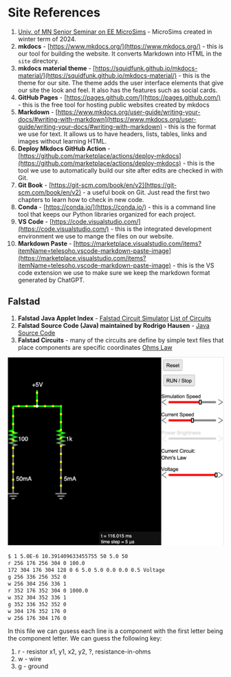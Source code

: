 # Site References

1. [Univ. of MN Senior Seminar on EE MicroSims](https://kenn0727.github.io/ee-microsims/) - MicroSims created in winter term of 2024.
1. **mkdocs** - [https://www.mkdocs.org/](https://www.mkdocs.org/) - this is our tool for building the website.  It converts Markdown into HTML in the ```site``` directory.
2. **mkdocs material theme** - [https://squidfunk.github.io/mkdocs-material/](https://squidfunk.github.io/mkdocs-material/) - this is the theme for our site.  The theme adds the user interface elements that give our site the look and feel.  It also has the features such as social cards.
3. **GitHub Pages** - [https://pages.github.com/](https://pages.github.com/) - this is the free tool for hosting public websites created by mkdocs
4. **Markdown** - [https://www.mkdocs.org/user-guide/writing-your-docs/#writing-with-markdown](https://www.mkdocs.org/user-guide/writing-your-docs/#writing-with-markdown) - this is the format we use for text.  It allows us to have headers, lists, tables, links and images without learning HTML.
5. **Deploy Mkdocs GitHub Action** - [https://github.com/marketplace/actions/deploy-mkdocs](https://github.com/marketplace/actions/deploy-mkdocs) - this is the tool we use to automatically build our site after edits are checked in with Git.
6. **Git Book** - [https://git-scm.com/book/en/v2](https://git-scm.com/book/en/v2) - a useful book on Git.  Just read the first two chapters to learn how to check in new code.
7. **Conda** - [https://conda.io/](https://conda.io/) - this is a command line tool that keeps our Python libraries organized for each project.
8. **VS Code** - [https://code.visualstudio.com/](https://code.visualstudio.com/) - this is the integrated development environment we use to mange the files on our website.
9. **Markdown Paste** - [https://marketplace.visualstudio.com/items?itemName=telesoho.vscode-markdown-paste-image](https://marketplace.visualstudio.com/items?itemName=telesoho.vscode-markdown-paste-image) - this is the VS code extension we use to make sure we keep the markdown format generated by ChatGPT.

## Falstad

1. **Falstad Java Applet Index** - [Falstad Circuit Simulator](https://www.falstad.com/circuit/)
[List of Circuits](https://www.falstad.com/circuit/e-index.html)
1. **Falstad Source Code (Java) maintained by Rodrigo Hausen** - [Java Source Code](https://github.com/hausen/circuit-simulator/tree/master)
1. **Falstad Circuits** - many of the circuits are define by simple text 
files that place components are specific coordinates [Ohms Law](https://github.com/hausen/circuit-simulator/blob/master/src/circuits/ohms.txt)

![](./img/falstad-ohms-law.png)


```
$ 1 5.0E-6 10.391409633455755 50 5.0 50
r 256 176 256 304 0 100.0
172 304 176 304 128 0 6 5.0 5.0 0.0 0.0 0.5 Voltage
g 256 336 256 352 0
w 256 304 256 336 1
r 352 176 352 304 0 1000.0
w 352 304 352 336 1
g 352 336 352 352 0
w 304 176 352 176 0
w 256 176 304 176 0
```

In this file we can gusess each line is a component with the first
letter being the component letter.  We can guess the following key:

1. r - resistor x1, y1, x2, y2, ?, resistance-in-ohms
2. w - wire
3. g - ground
